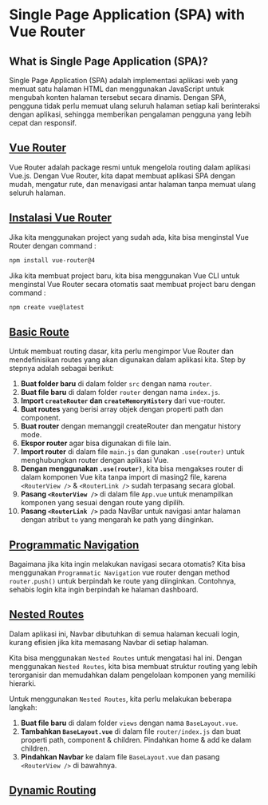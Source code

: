# Single Page Application (SPA) with Vue Router

## What is Single Page Application (SPA)?
Single Page Application (SPA) adalah implementasi aplikasi web yang memuat satu halaman HTML dan menggunakan JavaScript untuk mengubah konten halaman tersebut secara dinamis. Dengan SPA, pengguna tidak perlu memuat ulang seluruh halaman setiap kali berinteraksi dengan aplikasi, sehingga memberikan pengalaman pengguna yang lebih cepat dan responsif.

## [Vue Router](https://router.vuejs.org/introduction.html)

Vue Router adalah package resmi untuk mengelola routing dalam aplikasi Vue.js. Dengan Vue Router, kita dapat membuat aplikasi SPA dengan mudah, mengatur rute, dan menavigasi antar halaman tanpa memuat ulang seluruh halaman.

## [Instalasi Vue Router](https://router.vuejs.org/installation.html)

Jika kita menggunakan project yang sudah ada, kita bisa menginstal Vue Router dengan command :

```bash
npm install vue-router@4
``` 

Jika kita membuat project baru, kita bisa menggunakan Vue CLI untuk menginstal Vue Router secara otomatis saat membuat project baru dengan command :

```bash
npm create vue@latest
```

## [Basic Route](https://router.vuejs.org/guide/)

Untuk membuat routing dasar, kita perlu mengimpor Vue Router dan mendefinisikan routes yang akan digunakan dalam aplikasi kita. Step by stepnya adalah sebagai berikut:

1. **Buat folder baru** di dalam folder `src` dengan nama `router`.
2. **Buat file baru** di dalam folder `router` dengan nama `index.js`.
3. **Import `createRouter` dan `createMemoryHistory`** dari vue-router.
4. **Buat routes** yang berisi array objek dengan properti path dan component.
5. **Buat router** dengan memanggil createRouter dan mengatur history mode. 
6. **Ekspor router** agar bisa digunakan di file lain.
7. **Import router** di dalam file `main.js` dan gunakan `.use(router)` untuk menghubungkan router dengan aplikasi Vue.
8. **Dengan menggunakan `.use(router)`**, kita bisa mengakses router di dalam komponen Vue kita tanpa import di masing2 file, karena `<RouterView />` & `<RouterLink />` sudah terpasang secara global.
9. **Pasang `<RouterView />`** di dalam file `App.vue` untuk menampilkan komponen yang sesuai dengan route yang dipilih.
10. **Pasang `<RouterLink />`** pada NavBar untuk navigasi antar halaman dengan atribut `to` yang mengarah ke path yang diinginkan.

## [Programmatic Navigation](https://router.vuejs.org/guide/essentials/navigation.html)

Bagaimana jika kita ingin melakukan navigasi secara otomatis? Kita bisa menggunakan `Programmatic Navigation` vue router dengan method `router.push()` untuk berpindah ke route yang diinginkan. Contohnya, sehabis login kita ingin berpindah ke halaman dashboard.

## [Nested Routes](https://router.vuejs.org/guide/essentials/nested-routes.html)

Dalam aplikasi ini, Navbar dibutuhkan di semua halaman kecuali login, kurang efisien jika kita memasang Navbar di setiap halaman. 

Kita bisa menggunakan `Nested Routes` untuk mengatasi hal ini. Dengan menggunakan `Nested Routes`, kita bisa membuat struktur routing yang lebih terorganisir dan memudahkan dalam pengelolaan komponen yang memiliki hierarki.

Untuk menggunakan `Nested Routes`, kita perlu melakukan beberapa langkah:
1. **Buat file baru** di dalam folder `views` dengan nama `BaseLayout.vue`.
2. **Tambahkan `BaseLayout.vue`** di dalam file `router/index.js` dan buat properti path, component & children. Pindahkan home & add ke dalam children.
3. **Pindahkan Navbar** ke dalam file `BaseLayout.vue` dan pasang `<RouterView />` di bawahnya.

## [Dynamic Routing](https://router.vuejs.org/guide/advanced/dynamic-routing.html)
